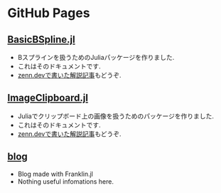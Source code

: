 # GitHub Pages
## [BasicBSpline.jl](https://hyrodium.github.io/BasicBSpline.jl/dev/)
* Bスプラインを扱うためのJuliaパッケージを作りました.
* これはそのドキュメントです.
* [zenn.devで書いた解説記事](https://zenn.dev/hyrodium/articles/5fb08f98d4a918)もどうぞ.

## [ImageClipboard.jl](https://hyrodium.github.io/ImageClipboard.jl/dev/)
* Juliaでクリップボード上の画像を扱うためのパッケージを作りました.
* これはそのドキュメントです.
* [zenn.devで書いた解説記事](https://zenn.dev/hyrodium/articles/764a2462933259)もどうぞ.

## [blog](https://hyrodium.github.io/blog/)
* Blog made with Franklin.jl
* Nothing useful infomations here.

